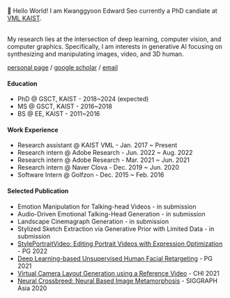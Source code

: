 👋 Hello World! I am Kwanggyoon Edward Seo currently a PhD candiate at [VML KAIST](https://vml.kaist.ac.kr). 

<br>
My research lies at the intersection of deep learning, computer vision, and computer graphics. Specifically, I am interests in generative AI focusing on synthesizing and manipulating images, video, and 3D human.
<br>


[personal page](https://seokg.github.io) / [google scholar](https://scholar.google.com/citations?user=AQt43oYAAAAJ&hl=en) / [email](seokg1023@gmail.com)

#### Education
* PhD @ GSCT, KAIST - 2018~2024 (expected)
* MS @ GSCT, KAIST - 2016~2018
* BS @ EE, KAIST - 2011~2016

#### Work Experience
* Research assistant @ KAIST VML - Jan. 2017 ~ Present
* Research intern @ Adobe Research - Jun. 2022 ~ Aug. 2022
* Research intern @ Adobe Research - Mar. 2021 ~ Jun. 2021
* Research intern @ Naver Clova - Dec. 2019 ~ Jun. 2020
* Software Intern @ Golfzon - Dec. 2015 ~ Feb. 2016

#### Selected Publication
* Emotion Manipulation for Talking-head Videos - in submission
* Audio-Driven Emotional Talking-Head Generation - in submission
* Landscape Cinemagraph Generation - in submission
* Stylized Sketch Extraction via Generative Prior with Limited Data - in submission
* [StylePortraitVideo: Editing Portrait Videos with Expression Optimization](https://style-portrait-video.github.io) - PG 2022
* [Deep Learning-based Unsupervised Human Facial Retargeting](https://diglib.eg.org/handle/10.1111/cgf14400) - PG 2021
* [Virtual Camera Layout Generation using a Reference Video]([https://vml.kaist.ac.kr/main/international/individual/173](https://youtu.be/F4FO_jQ7-N8)) - CHI 2021
* [Neural Crossbreed: Neural Based Image Metamorphosis](https://github.com/sanghunpark/neural_crossbreed) - SIGGRAPH Asia 2020
<!-- ## <img src="https://media.giphy.com/media/iY8CRBdQXODJSCERIr/giphy.gif" width="35"><b> Github Stats </b>
<div align="center">

<a href="https://github.com/0xabdulkhalid/">
  <img src="https://github-readme-stats.vercel.app/api?username=seokg&include_all_commits=true&count_private=true&show_icons=true&line_height=20&title_color=7A7ADB&icon_color=2234AE&text_color=D3D3D3&bg_color=0,000000,130F40" width="450"/>
<!--   <img src="https://github-readme-stats.vercel.app/api/top-langs?username=seokg&show_icons=true&locale=en&layout=compact&line_height=20&title_color=7A7ADB&icon_color=2234AE&text_color=D3D3D3&bg_color=0,000000,130F40" width="375"  alt="0xabdulkhalid"/> -->
<!--   <img src="https://github-readme-stats.vercel.app/api/top-langs/?username=seokg&layout=compact" width="450"/> -->

<!-- </a>
</div>
 --> 
<!-- - 🌱 I’m currently learning ... -->
<!-- - 💞️ I’m looking to collaborate on ... -->
<!-- - 📫 How to reach me .. -->

<!---
seokg/seokg is a ✨ special ✨ repository because its `README.md` (this file) appears on your GitHub profile.
You can click the Preview link to take a look at your changes.
--->
